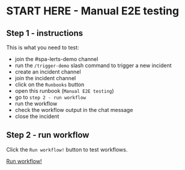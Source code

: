 # START HERE - Manual E2E testing

## Step 1 - instructions
This is what you need to test:

- join the #spa-lerts-demo channel
- run the `/trigger-demo` slash command to trigger a new incident
- create an incident channel
- join the incident channel
- click on the `Runbooks` button
- open this runbook (`Manual E2E testing`)
- go to `step 2 - run workflow`
- run the workflow
- check the workflow output in the chat message
- close the incident

## Step 2 - run workflow

Click the `Run workflow!` button to test workflows.

[Run workflow!](https://console.demo.transposit.com/mc/t/spackle/actions/e2e_test_workflow)
